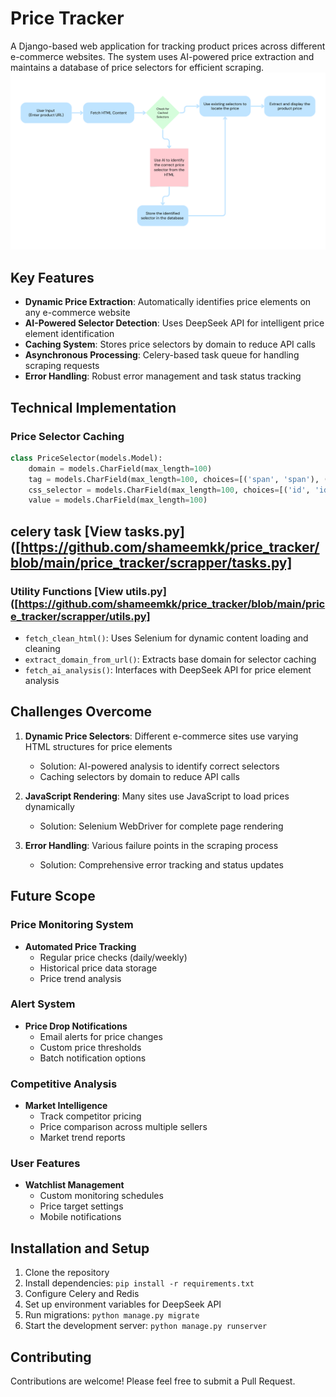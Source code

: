 # Price Tracker

A Django-based web application for tracking product prices across different e-commerce websites. The system uses AI-powered price extraction and maintains a database of price selectors for efficient scraping.
![flow](flow.png)

## Key Features 

- **Dynamic Price Extraction**: Automatically identifies price elements on any e-commerce website
- **AI-Powered Selector Detection**: Uses DeepSeek API for intelligent price element identification
- **Caching System**: Stores price selectors by domain to reduce API calls
- **Asynchronous Processing**: Celery-based task queue for handling scraping requests
- **Error Handling**: Robust error management and task status tracking

## Technical Implementation

### Price Selector Caching

```python
class PriceSelector(models.Model):
    domain = models.CharField(max_length=100)
    tag = models.CharField(max_length=100, choices=[('span', 'span'), ('div', 'div')])
    css_selector = models.CharField(max_length=100, choices=[('id', 'id'), ('class', 'class')])
    value = models.CharField(max_length=100)
```
## celery task [View tasks.py]([https://github.com/shameemkk/price_tracker/blob/main/price_tracker/scrapper/tasks.py]

### Utility Functions [View utils.py]([https://github.com/shameemkk/price_tracker/blob/main/price_tracker/scrapper/utils.py]

- `fetch_clean_html()`: Uses Selenium for dynamic content loading and cleaning
- `extract_domain_from_url()`: Extracts base domain for selector caching
- `fetch_ai_analysis()`: Interfaces with DeepSeek API for price element analysis

## Challenges Overcome

1. **Dynamic Price Selectors**: Different e-commerce sites use varying HTML structures for price elements
   - Solution: AI-powered analysis to identify correct selectors
   - Caching selectors by domain to reduce API calls

2. **JavaScript Rendering**: Many sites use JavaScript to load prices dynamically
   - Solution: Selenium WebDriver for complete page rendering

3. **Error Handling**: Various failure points in the scraping process
   - Solution: Comprehensive error tracking and status updates

## Future Scope

### Price Monitoring System

- **Automated Price Tracking**
  - Regular price checks (daily/weekly)
  - Historical price data storage
  - Price trend analysis

### Alert System

- **Price Drop Notifications**
  - Email alerts for price changes
  - Custom price thresholds
  - Batch notification options

### Competitive Analysis

- **Market Intelligence**
  - Track competitor pricing
  - Price comparison across multiple sellers
  - Market trend reports

### User Features

- **Watchlist Management**
  - Custom monitoring schedules
  - Price target settings
  - Mobile notifications

## Installation and Setup

1. Clone the repository
2. Install dependencies: `pip install -r requirements.txt`
3. Configure Celery and Redis
4. Set up environment variables for DeepSeek API
5. Run migrations: `python manage.py migrate`
6. Start the development server: `python manage.py runserver`

## Contributing

Contributions are welcome! Please feel free to submit a Pull Request.
